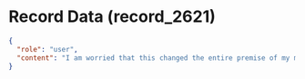 # Record Data (record_2621)

```json
{
  "role": "user",
  "content": "I am worried that this changed the entire premise of my mta or did it ? what do you think? that stupid HR-B said sometimes people say harsh things when under stress"
}
```
